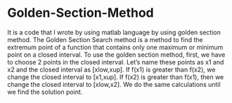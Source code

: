 # Golden-Section-Method
 It is a code that I wrote by using matlab language by using golden section method. 
 The Golden Section Search method is a method to find the extremum point of a function that 
contains only one maximum or minimum point on a closed interval. To use the golden section 
method, first, we have to choose 2 points in the closed interval. Let’s name these points as x1 and x2
and the closed interval as [xlow,xup]. If f(x1) is greater than f(x2), we change the closed interval to
[x1,xup]. If f(x2) is greater than f(x1), then we change the closed interval to [xlow,x2]. We do the 
same calculations until we find the solution point.

